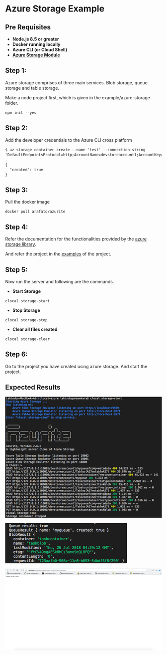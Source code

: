 # Azure Storage Example

## Pre Requisites 

* **Node.js 8.5 or greater**
* **Docker running locally**
* **Azure CLI (or Cloud Shell)**
* **[Azure Storage Module](https://www.npmjs.com/package/azure-storage)**

## Step 1:

Azure storage comprises of three main services. Blob storage, queue storage and table storage.

Make a node project first, which is given in the example/azure-storage folder.

```
npm init --yes
```

## Step 2:

Add the developer credentials to the Azure CLI cross platform

```
$ az storage container create --name 'test' --connection-string 'DefaultEndpointsProtocol=http;AccountName=devstoreaccount1;AccountKey=Eby8vdM02xNOcqFlqUwJPLlmEtlCDXJ1OUzFT50uSRZ6IFsuFq2UVErCz4I6tq/K1SZFPTOtr/KBHBeksoGMGw=='

{
  "created": true
} 
```

## Step 3:

Pull the docker image

```
docker pull arafato/azurite
```

## Step 4: 

Refer the documentation for the functionalities provided by the [azure storage library](https://www.npmjs.com/package/azure-storage).

And refer the project in the [examples](./../example/azure-storage/storage-example.js) of the project.

## Step 5:

Now run the server and following are the commands.

* **Start Storage**
```
clocal storage-start
```
* **Stop Storage**
```
clocal storage-stop
```
* **Clear all files created**
```
clocal storage-clear
```

## Step 6:

Go to the project you have created using azure storage. And start the project.

## Expected Results

![Storage-Result1](./../src/assets/storage-result1.png)

![Storage-Result2](./../src/assets/storage-result2.png)

![Storage-Result3](./../src/assets/storage-result3.png)


